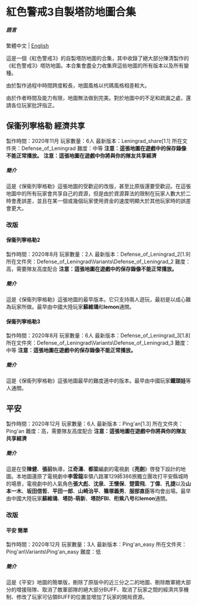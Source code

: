 # 紅色警戒3自製塔防地圖合集

##### 語言

繁體中文 | [English](./README.md)

這是一個《紅色警戒3》的自製塔防地圖的合集，其中收錄了絕大部分陳清製作的《紅色警戒3》塔防地圖。本合集會盡全力收集齊這些地圖的所有版本以及所有變種。

由於製作過程中時間跨度較長，地圖風格以代碼風格相差較大。

由於作者時間及能力有限，地圖無法做到完美。對於地圖中的不足和疏漏之處，還請各位玩家批評指正。

## 保衞列寧格勒 經濟共享

製作時間：2020年11月
玩家數量：6人
最新版本：Leningrad_share[1.1]
所在文件夾：Defense_of_Leningrad
難度：中等
**注意：這張地圖在遊戲中的保存錄像不能正常播放。**
**注意：這張地圖在遊戲中你將與你的隊友共享經濟**

##### 簡介

這是《保衞列寧格勒》這張地圖的受歡迎的改版，甚至比原版還要受歡迎。在這張地圖中的所有玩家會共享自己的資源，但是由於資源算法的限制在玩家人數大於二時會產誤差，並且在某一個或幾個玩家使用資金的速度明顯大於其他玩家時的誤差會更大。

### 改版

#### 保衞列寧格勒2

製作時間：2020年8月
玩家數量：2人
最新版本：Defense_of_Leningrad_2[1.9]
所在文件夾：Defense_of_Leningrad\Variants\Defense_of_Leningrad_2
難度：高，需要隊友高度配合
**注意：這張地圖在遊戲中的保存錄像不能正常播放。**

##### 簡介

這是《保衞列寧格勒》這張地圖的最早版本。它只支持兩人遊玩，最初是以成心難為玩家所做。最早由中國大陸玩家**蘇維鴿**和**lemon**通關。

#### 保衞列寧格勒3

製作時間：2020年8月
玩家數量：6人
最新版本：Defense_of_Leningrad_3[1.8]
所在文件夾：Defense_of_Leningrad\Variants\Defense_of_Leningrad_3
難度：中等
**注意：這張地圖在遊戲中的保存錄像不能正常播放。**

##### 簡介

這是《保衞列寧格勒》這張地圖最早的難度適中的版本。最早由中國玩家**鐵頭娃**等人通關。

## 平安

製作時間：2020年12月
玩家數量：6人
最新版本：Ping'an[1.3]
所在文件夾：Ping'an
難度：高，需要隊友高度配合
**注意：這張地圖在遊戲中你將與你的隊友共享經濟**

##### 簡介

這是在受**陳健**、**張前**執導，**江奇濤**、**都梁**編劇的電視劇《**亮劍**》啓發下設計的地圖。本地圖還原了電視劇中**李雲龍**率領八路軍129師386旅獨立團攻打平安縣城時的場景，電視劇中的人氣角色**張大彪**、**沈泉**、**王懷保**、**楚雲飛**、**丁偉**、**孔捷**以及**山本一木**、**坂田信哲**、**平田一郎**、**山崎治平**、**篠塚義男**、**服部直臣**等均會出場。最早由中國大陸玩家**蘇維鴿**、**塔防-萌新**、**塔防FBI**、**桁紫八号**和**lemon**通關。

### 改版

#### 平安 簡單

製作時間：2020年12月
玩家數量：3人
最新版本：Ping'an_easy
所在文件夾：Ping'an\Variants\Ping'an_easy
難度：低

##### 簡介

這是《平安》地圖的簡單版，刪除了原版中的近三分之二的地圖、刪除敵軍絕大部分的增援陪隊、取消了敵軍部隊的絕大部分BUFF、取消了玩家之間的經濟共享機制、修改了玩家可佔領BUFF的位置並增加了玩家的開局資源。
